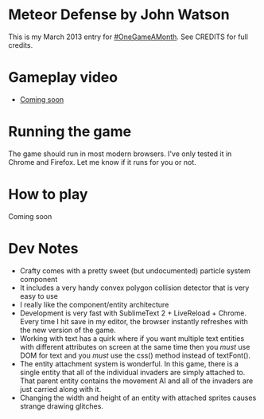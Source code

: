 # Meteor Defense by John Watson

This is my March 2013 entry for [#OneGameAMonth](http://onegameamonth.com).
See CREDITS for full credits.

# Gameplay video

- [Coming soon]()

# Running the game

The game should run in most modern browsers. I've only tested it in Chrome and Firefox. Let me know if it runs for you or not.

# How to play

Coming soon

# Dev Notes

- Crafty comes with a pretty sweet (but undocumented) particle system component
- It includes a very handy convex polygon collision detector that is very easy to use
- I really like the component/entity architecture
- Development is very fast with SublimeText 2 + LiveReload + Chrome. Every time I hit save in my editor, the browser instantly refreshes with the new version of the game.
- Working with text has a quirk where if you want multiple text entities with different attributes on screen at the same time then you *must* use DOM for text and you *must* use the css() method instead of textFont().
- The entity attachment system is wonderful. In this game, there is a single entity that all of the individual invaders are simply attached to. That parent entity contains the movement AI and all of the invaders are just carried along with it.
- Changing the width and height of an entity with attached sprites causes strange drawing glitches.
